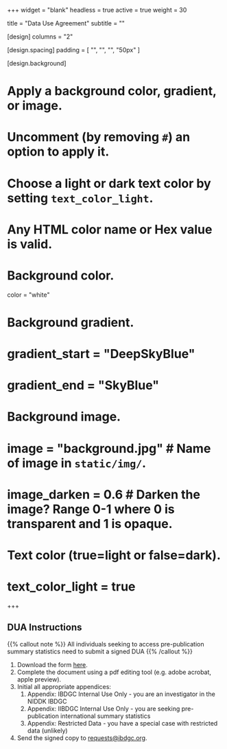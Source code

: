 +++
widget = "blank"
headless = true
active = true
weight = 30

title = "Data Use Agreement"
subtitle = ""

[design]
  columns = "2"

[design.spacing]
  padding = [ "", "", "", "50px" ]

[design.background]
  # Apply a background color, gradient, or image.
  #   Uncomment (by removing `#`) an option to apply it.
  #   Choose a light or dark text color by setting `text_color_light`.
  #   Any HTML color name or Hex value is valid.

  # Background color.
  color = "white"

  # Background gradient.
  # gradient_start = "DeepSkyBlue"
  # gradient_end = "SkyBlue"

  # Background image.
  # image = "background.jpg"  # Name of image in `static/img/`.
  # image_darken = 0.6  # Darken the image? Range 0-1 where 0 is transparent and 1 is opaque.

  # Text color (true=light or false=dark).
  # text_color_light = true

+++

## DUA Instructions

{{% callout note %}}
All individuals seeking to access pre-publication summary statistics need to submit a signed DUA
{{% /callout %}}

1. Download the form [here](https://drive.google.com/file/d/1S13EaXOAiCeCwPz9cYeJ6Hl2nMCqk0sx/view?usp=sharing).
1. Complete the document using a pdf editing tool (e.g. adobe acrobat, apple preview).
1. Initial all appropriate appendices:
    1. Appendix: IBDGC Internal Use Only - you are an investigator in the NIDDK IBDGC
    1. Appendix: IIBDGC Internal Use Only - you are seeking pre-publication international summary statistics
    1. Appendix: Restricted Data - you have a special case with restricted data (unlikely)
1. Send the signed copy to requests@ibdgc.org.

